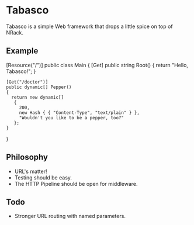 Tabasco
=======
Tabasco is a simple Web framework that drops a little spice on top of NRack.

Example
---------
  [Resource("/")]
  public class Main
  {
    [Get]
    public string Root()
    {
      return "Hello, Tabasco!";
    }

    [Get("/doctor")]
    public dynamic[] Pepper()
    {
      return new dynamic[]
       {
         200, 
         new Hash { { "Content-Type", "text/plain" } }, 
         "Wouldn't you like to be a pepper, too?"
       };
    }
  }

Philosophy
----------
* URL's matter!
* Testing should be easy.
* The HTTP Pipeline should be open for middleware.


Todo
-------
* Stronger URL routing with named parameters.
